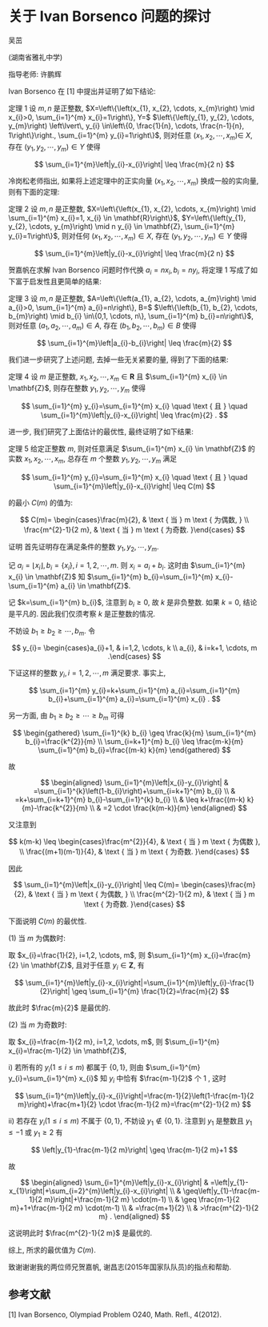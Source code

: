 # 关于 Ivan Borsenco 问题的探讨 

吴茁

(湖南省雅礼中学)

指导老师: 许鹏辉

Ivan Borsenco 在 [1] 中提出并证明了如下结论:

定理 1 设 $m, n$ 是正整数, $X=\left\{\left(x_{1}, x_{2}, \cdots, x_{m}\right) \mid x_{i}>0, \sum_{i=1}^{m} x_{i}=1\right\}, Y=$ $\left\{\left(y_{1}, y_{2}, \cdots, y_{m}\right) \left\lvert\, y_{i} \in\left\{0, \frac{1}{n}, \cdots, \frac{n-1}{n}, 1\right\}\right., \sum_{i=1}^{m} y_{i}=1\right\}$, 则对任意 $\left(x_{1}, x_{2}, \cdots, x_{m}\right) \in$ $X$, 存在 $\left(y_{1}, y_{2}, \cdots, y_{m}\right) \in Y$ 使得

$$
\sum_{i=1}^{m}\left|y_{i}-x_{i}\right| \leq \frac{m}{2 n}
$$

冷岗松老师指出, 如果将上述定理中的正实向量 $\left(x_{1}, x_{2}, \cdots, x_{m}\right)$ 换成一般的实向量, 则有下面的定理:

定理 2 设 $m, n$ 是正整数, $X=\left\{\left(x_{1}, x_{2}, \cdots, x_{m}\right) \mid \sum_{i=1}^{m} x_{i}=1, x_{i} \in \mathbf{R}\right\}$, $Y=\left\{\left(y_{1}, y_{2}, \cdots, y_{m}\right) \mid n y_{i} \in \mathbf{Z}, \sum_{i=1}^{m} y_{i}=1\right\}$, 则对任何 $\left(x_{1}, x_{2}, \cdots, x_{m}\right) \in X$, 存在 $\left(y_{1}, y_{2}, \cdots, y_{m}\right) \in Y$ 使得

$$
\sum_{i=1}^{m}\left|y_{i}-x_{i}\right| \leq \frac{m}{2 n}
$$

贺嘉帆在求解 Ivan Borsenco 问题时作代换 $a_{i}=n x_{i}, b_{i}=n y_{i}$, 将定理 1 写成了如下富于启发性且更简单的结果:

定理 3 设 $m, n$ 是正整数, $A=\left\{\left(a_{1}, a_{2}, \cdots, a_{m}\right) \mid a_{i}>0, \sum_{i=1}^{m} a_{i}=n\right\}, B=$ $\left\{\left(b_{1}, b_{2}, \cdots, b_{m}\right) \mid b_{i} \in\{0,1, \cdots, n\}, \sum_{i=1}^{m} b_{i}=n\right\}$, 则对任意 $\left(a_{1}, a_{2}, \cdots, a_{m}\right) \in A$, 存在 $\left(b_{1}, b_{2}, \cdots, b_{m}\right) \in B$ 使得

$$
\sum_{i=1}^{m}\left|a_{i}-b_{i}\right| \leq \frac{m}{2}
$$

我们进一步研究了上述问题, 去掉一些无关紧要的量, 得到了下面的结果:

定理 4 设 $m$ 是正整数, $x_{1}, x_{2}, \cdots, x_{m} \in \mathbf{R}$ 且 $\sum_{i=1}^{m} x_{i} \in \mathbf{Z}$, 则存在整数 $y_{1}, y_{2}, \cdots, y_{m}$ 使得

$$
\sum_{i=1}^{m} y_{i}=\sum_{i=1}^{m} x_{i} \quad \text { 且 } \quad \sum_{i=1}^{m}\left|y_{i}-x_{i}\right| \leq \frac{m}{2} .
$$

进一步, 我们研究了上面估计的最优性, 最终证明了如下结果:

定理 5 给定正整数 $m$, 则对任意满足 $\sum_{i=1}^{m} x_{i} \in \mathbf{Z}$ 的实数 $x_{1}, x_{2}, \cdots, x_{m}$, 总存在 $m$ 个整数 $y_{1}, y_{2}, \cdots, y_{m}$ 满足

$$
\sum_{i=1}^{m} y_{i}=\sum_{i=1}^{m} x_{i} \quad \text { 且 } \quad \sum_{i=1}^{m}\left|y_{i}-x_{i}\right| \leq C(m)
$$

的最小 $C(m)$ 的值为:

$$
C(m)= \begin{cases}\frac{m}{2}, & \text { 当 } m \text { 为偶数, } \\ \frac{m^{2}-1}{2 m}, & \text { 当 } m \text { 为奇数. }\end{cases}
$$

证明 首先证明存在满足条件的整数 $y_{1}, y_{2}, \cdots, y_{m}$.

记 $a_{i}=\left\lfloor x_{i}\right\rfloor, b_{i}=\left\{x_{i}\right\}, i=1,2, \cdots, m$. 则 $x_{i}=a_{i}+b_{i}$. 这时由 $\sum_{i=1}^{m} x_{i} \in \mathbf{Z}$ 知 $\sum_{i=1}^{m} b_{i}=\sum_{i=1}^{m} x_{i}-\sum_{i=1}^{m} a_{i} \in \mathbf{Z}$.

记 $k=\sum_{i=1}^{m} b_{i}$, 注意到 $b_{i} \geq 0$, 故 $k$ 是非负整数. 如果 $k=0$, 结论是平凡的. 因此我们仅须考察 $k$ 是正整数的情况.

不妨设 $b_{1} \geq b_{2} \geq \cdots, b_{m}$. 令

$$
y_{i}= \begin{cases}a_{i}+1, & i=1,2, \cdots, k \\ a_{i}, & i=k+1, \cdots, m .\end{cases}
$$

下证这样的整数 $y_{i}, i=1,2, \cdots, m$ 满足要求. 事实上,

$$
\sum_{i=1}^{m} y_{i}=k+\sum_{i=1}^{m} a_{i}=\sum_{i=1}^{m} b_{i}+\sum_{i=1}^{m} a_{i}=\sum_{i=1}^{m} x_{i} .
$$

另一方面, 由 $b_{1} \geq b_{2} \geq \cdots \geq b_{m}$ 可得

$$
\begin{gathered}
\sum_{i=1}^{k} b_{i} \geq \frac{k}{m} \sum_{i=1}^{m} b_{i}=\frac{k^{2}}{m} \\
\sum_{i=k+1}^{m} b_{i} \leq \frac{m-k}{m} \sum_{i=1}^{m} b_{i}=\frac{(m-k) k}{m}
\end{gathered}
$$

故

$$
\begin{aligned}
\sum_{i=1}^{m}\left|x_{i}-y_{i}\right| & =\sum_{i=1}^{k}\left(1-b_{i}\right)+\sum_{i=k+1}^{m} b_{i} \\
& =k+\sum_{i=k+1}^{m} b_{i}-\sum_{i=1}^{k} b_{i} \\
& \leq k+\frac{(m-k) k}{m}-\frac{k^{2}}{m} \\
& =2 \cdot \frac{k(m-k)}{m}
\end{aligned}
$$

又注意到

$$
k(m-k) \leq \begin{cases}\frac{m^{2}}{4}, & \text { 当 } m \text { 为偶数 }, \\ \frac{(m+1)(m-1)}{4}, & \text { 当 } m \text { 为奇数. }\end{cases}
$$

因此

$$
\sum_{i=1}^{m}\left|x_{i}-y_{i}\right| \leq C(m)= \begin{cases}\frac{m}{2}, & \text { 当 } m \text { 为偶数, } \\ \frac{m^{2}-1}{2 m}, & \text { 当 } m \text { 为奇数. }\end{cases}
$$

下面说明 $C(m)$ 的最优性.

(1) 当 $m$ 为偶数时:

取 $x_{i}=\frac{1}{2}, i=1,2, \cdots, m$, 则 $\sum_{i=1}^{m} x_{i}=\frac{m}{2} \in \mathbf{Z}$, 且对于任意 $y_{i} \in \mathbf{Z}$, 有

$$
\sum_{i=1}^{m}\left|y_{i}-x_{i}\right|=\sum_{i=1}^{m}\left|y_{i}-\frac{1}{2}\right| \geq \sum_{i=1}^{m} \frac{1}{2}=\frac{m}{2}
$$

故此时 $\frac{m}{2}$ 是最优的.

(2) 当 $m$ 为奇数时:

取 $x_{i}=\frac{m-1}{2 m}, i=1,2, \cdots, m$, 则 $\sum_{i=1}^{m} x_{i}=\frac{m-1}{2} \in \mathbf{Z}$,

i) 若所有的 $y_{i}(1 \leq i \leq m)$ 都属于 $\{0,1\}$, 则由 $\sum_{i=1}^{m} y_{i}=\sum_{i=1}^{m} x_{i}$ 知 $y_{i}$ 中恰有 $\frac{m-1}{2}$
个 1 , 这时

$$
\sum_{i=1}^{m}\left|y_{i}-x_{i}\right|=\frac{m-1}{2}\left(1-\frac{m-1}{2 m}\right)+\frac{m+1}{2} \cdot \frac{m-1}{2 m}=\frac{m^{2}-1}{2 m}
$$

ii) 若存在 $y_{i}(1 \leq i \leq m)$ 不属于 $\{0,1\}$, 不妨设 $y_{1} \notin\{0,1\}$. 注意到 $y_{1}$ 是整数且 $y_{1} \leq-1$ 或 $y_{1} \geq 2$ 有

$$
\left|y_{1}-\frac{m-1}{2 m}\right| \geq \frac{m-1}{2 m}+1
$$

故

$$
\begin{aligned}
\sum_{i=1}^{m}\left|y_{i}-x_{i}\right| & =\left|y_{1}-x_{1}\right|+\sum_{i=2}^{m}\left|y_{i}-x_{i}\right| \\
& \geq\left|y_{1}-\frac{m-1}{2 m}\right|+\frac{m-1}{2 m} \cdot(m-1) \\
& \geq \frac{m-1}{2 m}+1+\frac{m-1}{2 m} \cdot(m-1) \\
& =\frac{m+1}{2} \\
& >\frac{m^{2}-1}{2 m} .
\end{aligned}
$$

这说明此时 $\frac{m^{2}-1}{2 m}$ 是最优的.

综上, 所求的最优值为 $C(m)$.

致谢谢谢我的两位师兄贺嘉帆, 谢昌志(2015年国家队队员)的指点和帮助.

## 参考文献

[1] Ivan Borsenco, Olympiad Problem O240, Math. Refl., 4(2012).

